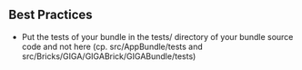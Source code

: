 Best Practices
--------------

* Put the tests of your bundle in the tests/ directory of your bundle source code and not here (cp. src/AppBundle/tests and src/Bricks/GIGA/GIGABrick/GIGABundle/tests)